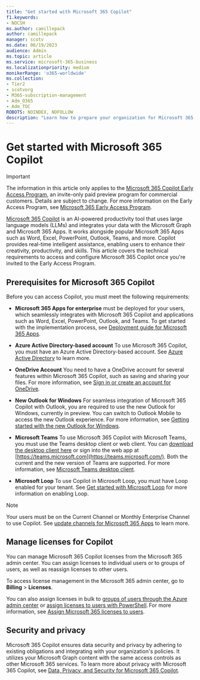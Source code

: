 ```yaml
---
title: "Get started with Microsoft 365 Copilot"
f1.keywords:
- NOCSH
ms.author: camillepack
author: camillepack
manager: scotv
ms.date: 06/19/2023
audience: Admin
ms.topic: article
ms.service: microsoft-365-business
ms.localizationpriority: medium
monikerRange: 'o365-worldwide'
ms.collection: 
- Tier2
- scotvorg
- M365-subscription-management 
- Adm_O365
- Adm_TOC
ROBOTS: NOINDEX, NOFOLLOW
description: "Learn how to prepare your organization for Microsoft 365 Copilot."
---
```


# Get started with Microsoft 365 Copilot

>[!IMPORTANT]
> The information in this article only applies to the [Microsoft 365 Copilot Early Access Program](https://www.microsoft.com/microsoft-365/blog/2023/05/09/introducing-the-microsoft-365-copilot-early-access-program-and-new-capabilities-in-copilot/), an invite-only paid preview program for commercial customers. Details are subject to change. For more information on the Early Access Program, see [Microsoft 365 Early Access Program](m365-early-access-program.md).

[Microsoft 365 Copilot](https://www.microsoft.com/microsoft-365/blog/2023/03/16/introducing-microsoft-365-copilot-a-whole-new-way-to-work/) is an AI-powered productivity tool that uses large language models (LLMs) and integrates your data with the Microsoft Graph and Microsoft 365 Apps. It works alongside popular Microsoft 365 Apps such as Word, Excel, PowerPoint, Outlook, Teams, and more. Copilot provides real-time intelligent assistance, enabling users to enhance their creativity, productivity, and skills. This article covers the technical requirements to access and configure Microsoft 365 Copilot once you're invited to the Early Access Program.

## Prerequisites for Microsoft 365 Copilot

Before you can access Copilot, you must meet the following requirements:

- **Microsoft 365 Apps for enterprise** must be deployed for your users, which seamlessly integrates with Microsoft 365 Copilot and applications such as Word, Excel, PowerPoint, Outlook, and Teams. To get started with the implementation process, see [Deployment guide for Microsoft 365 Apps](/deployoffice/deployment-guide-microsoft-365-apps).

- **Azure Active Directory-based account** To use Microsoft 365 Copilot, you must have an Azure Active Directory-based account. See [Azure Active Directory](/azure/active-directory/fundamentals/active-directory-whatis) to learn more.

- **OneDrive Account** You need to have a OneDrive account for several features within Microsoft 365 Copilot, such as saving and sharing your files. For more information, see [Sign in or create an account for OneDrive](https://support.microsoft.com/office/video-sign-in-or-create-an-account-for-onedrive-3adf09fd-90e3-4420-8c4e-b55e2cde40d2?ui=en-us&rs=en-us&ad=us).

- **New Outlook for Windows** For seamless integration of Microsoft 365 Copilot with Outlook, you are required to use the new Outlook for Windows, currently in preview. You can switch to Outlook Mobile to access the new Outlook experience. For more information, see [Getting started with the new Outlook for Windows](https://support.microsoft.com/office/getting-started-with-the-new-outlook-for-windows-656bb8d9-5a60-49b2-a98b-ba7822bc7627).

- **Microsoft Teams** To use Microsoft 365 Copilot with Microsoft Teams, you must use the Teams desktop client or web client. You can [download the desktop client here](https://www.microsoft.com/microsoft-teams/download-app) or sign into the web app at [https://teams.microsoft.com](https://teams.microsoft.com/). Both the current and the new version of Teams are supported. For more information, see [Microsoft Teams desktop client](/microsoftteams/get-clients?tabs=Windows).

- **Microsoft Loop** To use Copilot in Microsoft Loop, you must have Loop enabled for your tenant. See [Get started with Microsoft Loop](https://support.microsoft.com/office/get-started-with-microsoft-loop-9f4d8d4f-dfc6-4518-9ef6-069408c21f0c) for more information on enabling Loop.

>[!NOTE]
> Your users must be on the Current Channel or Monthly Enterprise Channel to use Copilot. See [update channels for Microsoft 365 Apps](/deployoffice/updates/overview-update-channels#current-channel-overview) to learn more.

## Manage licenses for Copilot

You can manage Microsoft 365 Copilot licenses from the Microsoft 365 admin center. You can assign licenses to individual users or to groups of users, as well as reassign licenses to other users.  

To access license management in the Microsoft 365 admin center, go to **Billing** > **Licenses**.

You can also assign licenses in bulk to [groups of users through the Azure admin center](/azure/active-directory/enterprise-users/licensing-groups-assign) or [assign licenses to users with PowerShell](/microsoft-365/enterprise/assign-licenses-to-user-accounts-with-microsoft-365-powershell). For more information, see [Assign Microsoft 365 licenses to users](/microsoft-365/admin/manage/assign-licenses-to-users).

## Security and privacy

Microsoft 365 Copilot ensures data security and privacy by adhering to existing obligations and integrating with your organization's policies. It utilizes your Microsoft Graph content with the same access controls as other Microsoft 365 services. To learn more about privacy with Microsoft 365 Copilot, see [Data, Privacy, and Security for Microsoft 365 Copilot](/DeployOffice/privacy/microsoft-365-copilot).
